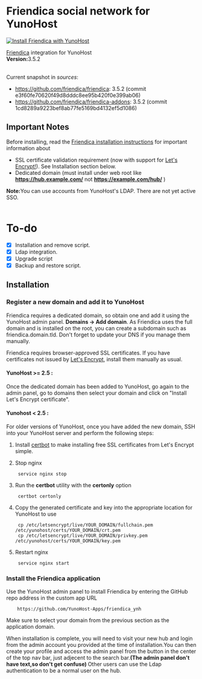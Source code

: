 # Friendica social network for YunoHost

[![Install Friendica with YunoHost](https://install-app.yunohost.org/install-with-yunohost.png)](https://install-app.yunohost.org/?app=friendica)


[Friendica](http://friendi.ca/) integration for YunoHost<br>
<strong>Version:</strong>3.5.2<br><br>

Current snapshot in *sources*:

* https://github.com/friendica/friendica: 3.5.2 (commit e3f60fe70620f49d8dddc8ee95b420f0e399ab06)
* https://github.com/friendica/friendica-addons: 3.5.2 (commit 1cd8289a9223bef8ab77fe5169bd4132ef5d1086)

## Important Notes

Before installing, read the [Friendica installation instructions](https://github.com/friendica/friendica/blob/master/INSTALL.txt) for important information about
- SSL certificate validation requirement (now with support for [Let's Encrypt!](https://letsencrypt.org)). See Installation section below.
- Dedicated domain (must install under web root like **https://hub.example.com/** not **https://example.com/hub/** )

<b>Note:</b>You can use accounts from YunoHost's LDAP. There are not yet active SSO.<br><br>

# To-do
- [X] Installation and remove script.
- [X] Ldap integration.
- [X] Upgrade script
- [X] Backup and restore script.

## Installation

### Register a new domain and add it to YunoHost
Friendica requires a dedicated domain, so obtain one and add it using the YunoHost admin panel. **Domains -> Add domain**. As Friendica uses the full domain and is installed on the root, you can create a subdomain such as friendica.domain.tld. Don't forget to update your DNS if you manage them manually.

Friendica requires browser-approved SSL certificates. If you have certificates not issued by [Let's Encrypt](https://letsencrypt.org/), install them manually as usual.

#### YunoHost >= 2.5 :
Once the dedicated domain has been added to YunoHost, go again to the admin panel, go to domains then select your domain and click on "Install Let's Encrypt certificate".

#### Yunohost < 2.5 :
For older versions of YunoHost, once you have added the new domain, SSH into your YunoHost server and perform the following steps:

1. Install [certbot](https://certbot.eff.org/) to make installing free SSL certificates from Let's Encrypt simple.

1. Stop nginx

		service nginx stop

1. Run the **certbot** utility with the **certonly** option

		certbot certonly

1. Copy the generated certificate and key into the appropriate location for YunoHost to use

		cp /etc/letsencrypt/live/YOUR_DOMAIN/fullchain.pem /etc/yunohost/certs/YOUR_DOMAIN/crt.pem
		cp /etc/letsencrypt/live/YOUR_DOMAIN/privkey.pem /etc/yunohost/certs/YOUR_DOMAIN/key.pem

1. Restart nginx

		service nginx start

### Install the Friendica application
Use the YunoHost admin panel to install Friendica by entering the GitHub repo address in the custom app URL

		https://github.com/YunoHost-Apps/friendica_ynh

Make sure to select your domain from the previous section as the application domain.

When installation is complete, you will need to visit your new hub and login from the admin account you provided at the time of installation.You can then create your profile and access the admin panel from the button in the center of the top nav bar, just adjecent to the search bar.<b>(The admin panel don't have text,so don't get confuse) </b>
Other users can use the Ldap authentication to be a normal user on the hub.
